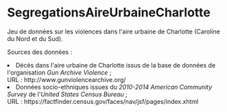 # SegregationsAireUrbaineCharlotte

Jeu de données sur les violences dans l'aire urbaine de Charlotte (Caroline du Nord et du Sud).<br>

Sources des données :<br>
<li>Décès dans l'aire urbaine de Charlotte issus de la base de données de l'organisation <i>Gun Archive Violence</i> ;<br>
URL : http://www.gunviolencearchive.org/<br>
<li>Données socio-ethniques issues du <i>2010-2014 American Community Survey</i> de l'<i>United States Census Bureau</i> ;<br>
URL : https://factfinder.census.gov/faces/nav/jsf/pages/index.xhtml<br>

